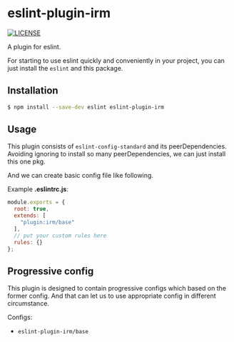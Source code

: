 # eslint-plugin-irm

[![LICENSE](https://img.shields.io/github/license/hadeshe93/eslint-plugin-irm.svg?style=flat)](https://github.com/hadeshe93/eslint-plugin-irm/blob/master/LICENSE.md)

A plugin for eslint.

For starting to use eslint quickly and conveniently in your project, you can just install the `eslint` and this package.

## Installation
```sh
$ npm install --save-dev eslint eslint-plugin-irm
```

## Usage
This plugin consists of `eslint-config-standard` and its peerDependencies. Avoiding ignoring to install so many peerDependencies, we can just install this one pkg.

And we can create basic config file like following.

Example **.eslintrc.js**:
```js
module.exports = {
  root: true,
  extends: [
    "plugin:irm/base"
  ],
  // put your custom rules here
  rules: {}
};
```

## Progressive config
This plugin is designed to contain progressive configs which based on the former config. And that can let us to use appropriate config in different circumstance.

Configs:
+ `eslint-plugin-irm/base`
